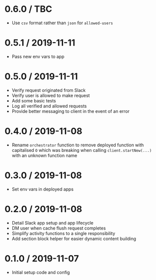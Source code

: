 0.6.0 / TBC
===================
- Use `csv` format rather than `json` for `allowed-users`

0.5.1 / 2019-11-11
===================
- Pass new env vars to app

0.5.0 / 2019-11-11
===================
- Verify request originated from Slack
- Verify user is allowed to make request
- Add some basic tests
- Log all verified and allowed requests
- Provide better messaging to client in the event of an error

0.4.0 / 2019-11-08
===================
- Rename `orchestrator` function to remove deployed function with capitalised
  `O` which was breaking when calling `client.startNew(...)` with an unknown
  function name

0.3.0 / 2019-11-08
===================
- Set env vars in deployed apps

0.2.0 / 2019-11-08
===================
- Detail Slack app setup and app lifecycle
- DM user when cache flush request completes
- Simplify activity functions to a single responsibility
- Add section block helper for easier dynamic content building

0.1.0 / 2019-11-07
===================
- Initial setup code and config
